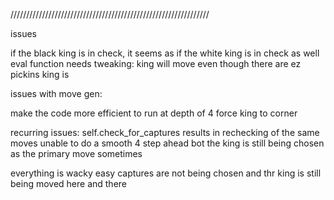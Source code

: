///////////////////////////////////////////////////////////////

issues 

if the black king is in check, it seems as if the white king is in check as well
eval function needs tweaking:
    king will move even though there are ez pickins
    king is




issues with move gen:

make the code more efficient to run at depth of 4
force king to corner


recurring issues:
self.check_for_captures results in rechecking of the same moves
unable to do a smooth 4 step ahead bot
the king is still being chosen as the primary move sometimes


everything is wacky easy captures are not being chosen and thr king is still being moved here and there